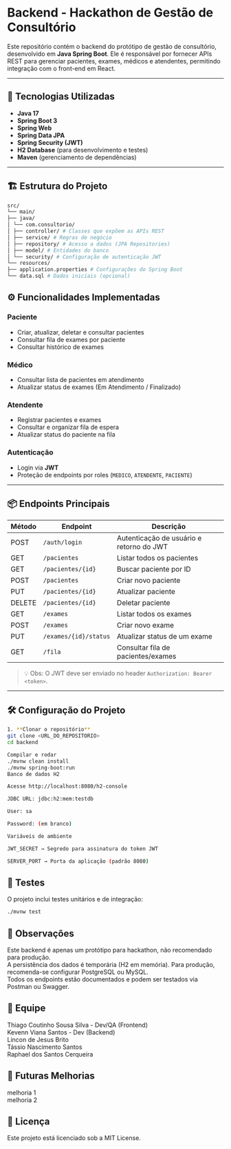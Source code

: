 # Backend - Hackathon de Gestão de Consultório

Este repositório contém o backend do protótipo de gestão de consultório, desenvolvido em **Java Spring Boot**. Ele é responsável por fornecer APIs REST para gerenciar pacientes, exames, médicos e atendentes, permitindo integração com o front-end em React.

---

## 🔧 Tecnologias Utilizadas

- **Java 17**
- **Spring Boot 3**
- **Spring Web**
- **Spring Data JPA**
- **Spring Security (JWT)**
- **H2 Database** (para desenvolvimento e testes)
- **Maven** (gerenciamento de dependências)

---

## 🏗 Estrutura do Projeto

```bash
src/
└── main/
├── java/
│ └── com.consultorio/
│ ├── controller/ # Classes que expõem as APIs REST
│ ├── service/ # Regras de negócio
│ ├── repository/ # Acesso a dados (JPA Repositories)
│ ├── model/ # Entidades do banco
│ └── security/ # Configuração de autenticação JWT
└── resources/
├── application.properties # Configurações do Spring Boot
└── data.sql # Dados iniciais (opcional)
```

## ⚙ Funcionalidades Implementadas

### Paciente
- Criar, atualizar, deletar e consultar pacientes
- Consultar fila de exames por paciente
- Consultar histórico de exames

### Médico
- Consultar lista de pacientes em atendimento
- Atualizar status de exames (Em Atendimento / Finalizado)

### Atendente
- Registrar pacientes e exames
- Consultar e organizar fila de espera
- Atualizar status do paciente na fila

### Autenticação
- Login via **JWT**
- Proteção de endpoints por roles (`MEDICO`, `ATENDENTE`, `PACIENTE`)

---

## 📦 Endpoints Principais

| Método | Endpoint                     | Descrição                                |
|--------|-------------------------------|------------------------------------------|
| POST   | `/auth/login`                 | Autenticação de usuário e retorno do JWT |
| GET    | `/pacientes`                  | Listar todos os pacientes                |
| GET    | `/pacientes/{id}`             | Buscar paciente por ID                   |
| POST   | `/pacientes`                  | Criar novo paciente                      |
| PUT    | `/pacientes/{id}`             | Atualizar paciente                       |
| DELETE | `/pacientes/{id}`             | Deletar paciente                         |
| GET    | `/exames`                     | Listar todos os exames                    |
| POST   | `/exames`                     | Criar novo exame                          |
| PUT    | `/exames/{id}/status`         | Atualizar status de um exame             |
| GET    | `/fila`                        | Consultar fila de pacientes/exames       |

> 💡 Obs: O JWT deve ser enviado no header `Authorization: Bearer <token>`.

---

## 🛠 Configuração do Projeto

```bash
1. **Clonar o repositório**
git clone <URL_DO_REPOSITORIO>
cd backend

Compilar e rodar
./mvnw clean install
./mvnw spring-boot:run
Banco de dados H2

Acesse http://localhost:8080/h2-console

JDBC URL: jdbc:h2:mem:testdb

User: sa

Password: (em branco)

Variáveis de ambiente

JWT_SECRET → Segredo para assinatura do token JWT

SERVER_PORT → Porta da aplicação (padrão 8080)
```

## 🧪 Testes
O projeto inclui testes unitários e de integração:
```bash
./mvnw test 
```

## 📌 Observações
Este backend é apenas um protótipo para hackathon, não recomendado para produção.  <br>
A persistência dos dados é temporária (H2 em memória). Para produção, recomenda-se configurar PostgreSQL ou MySQL.  <br>
Todos os endpoints estão documentados e podem ser testados via Postman ou Swagger.  <br>

## 👥 Equipe

Thiago Coutinho Sousa Silva - Dev/QA (Frontend)<br>
Kevenn Viana Santos - Dev (Backend)<br>
Lincon de Jesus Brito <br>
Tássio Nascimento Santos <br>
Raphael dos Santos Cerqueira <br>

## 🚀 Futuras Melhorias

melhoria 1  <br>
melhoria 2  <br>

## 📄 Licença
Este projeto está licenciado sob a MIT License.
